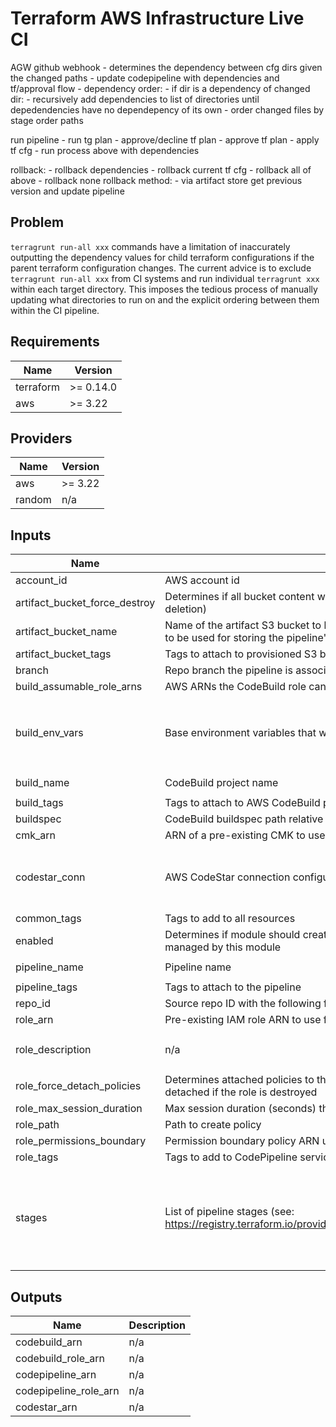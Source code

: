 # Terraform AWS Infrastructure Live CI
AGW github webhook
    - determines the dependency between cfg dirs given the changed paths
    - update codepipeline with dependencies and tf/approval flow
    - dependency order:
        - if dir is a dependency of changed dir:
            - recursively add dependencies to list of directories until depedendencies have no dependepency of its own
        - order changed files by stage order paths

run pipeline
    - run tg plan
    - approve/decline tf plan
    - approve tf plan
    - apply tf cfg
    - run process above with dependencies

rollback:
    - rollback dependencies
    - rollback current tf cfg
    - rollback all of above
    - rollback none
rollback method:
    - via artifact store get previous version and update pipeline

## Problem

`terragrunt run-all xxx` commands have a limitation of inaccurately outputting the dependency values for child terraform configurations if the parent terraform configuration changes. The current advice is to exclude `terragrunt run-all xxx` from CI systems and run individual `terragrunt xxx` within each target directory. This imposes the tedious process of manually updating what directories to run on and the explicit ordering between them within the CI pipeline. 

## 

<!-- BEGINNING OF PRE-COMMIT-TERRAFORM DOCS HOOK -->
## Requirements

| Name | Version |
|------|---------|
| terraform | >= 0.14.0 |
| aws | >= 3.22 |

## Providers

| Name | Version |
|------|---------|
| aws | >= 3.22 |
| random | n/a |

## Inputs

| Name | Description | Type | Default | Required |
|------|-------------|------|---------|:--------:|
| account\_id | AWS account id | `number` | n/a | yes |
| artifact\_bucket\_force\_destroy | Determines if all bucket content will be deleted if the bucket is deleted (error-free bucket deletion) | `bool` | `false` | no |
| artifact\_bucket\_name | Name of the artifact S3 bucket to be created or the name of a pre-existing bucket name to be used for storing the pipeline's artifacts | `any` | `null` | no |
| artifact\_bucket\_tags | Tags to attach to provisioned S3 bucket | `map(string)` | `{}` | no |
| branch | Repo branch the pipeline is associated with | `string` | `"master"` | no |
| build\_assumable\_role\_arns | AWS ARNs the CodeBuild role can assume | `list(string)` | `[]` | no |
| build\_env\_vars | Base environment variables that will be provided for each CodePipeline action build | <pre>list(object({<br>    name = string<br>    value = string<br>    type = optional(string)<br>  }))</pre> | `[]` | no |
| build\_name | CodeBuild project name | `string` | `"infrastructure-live-ci"` | no |
| build\_tags | Tags to attach to AWS CodeBuild project | `map(string)` | `{}` | no |
| buildspec | CodeBuild buildspec path relative to the source repo root directory | `string` | `null` | no |
| cmk\_arn | ARN of a pre-existing CMK to use for encrypting CodePipeline artifacts at rest | `string` | `null` | no |
| codestar\_conn | AWS CodeStar connection configuration used to define the source stage of the pipeline | <pre>object({<br>    name = string<br>    provider = string<br>  })</pre> | <pre>{<br>  "name": "github-conn",<br>  "provider": "GitHub"<br>}</pre> | no |
| common\_tags | Tags to add to all resources | `map(string)` | `{}` | no |
| enabled | Determines if module should create resources or destroy pre-existing resources managed by this module | `bool` | `true` | no |
| pipeline\_name | Pipeline name | `string` | `"infrastructure-live-ci-pipeline"` | no |
| pipeline\_tags | Tags to attach to the pipeline | `map(string)` | `{}` | no |
| repo\_id | Source repo ID with the following format: owner/repo | `string` | `null` | no |
| role\_arn | Pre-existing IAM role ARN to use for the CodePipeline | `string` | `null` | no |
| role\_description | n/a | `string` | `"Allows Amazon Codepipeline to call AWS services on your behalf"` | no |
| role\_force\_detach\_policies | Determines attached policies to the CodePipeline service roles should be forcefully detached if the role is destroyed | `bool` | `false` | no |
| role\_max\_session\_duration | Max session duration (seconds) the role can be assumed for | `number` | `3600` | no |
| role\_path | Path to create policy | `string` | `"/"` | no |
| role\_permissions\_boundary | Permission boundary policy ARN used for CodePipeline service role | `string` | `""` | no |
| role\_tags | Tags to add to CodePipeline service role | `map(string)` | `{}` | no |
| stages | List of pipeline stages (see: https://registry.terraform.io/providers/hashicorp/aws/latest/docs/resources/codepipeline) | <pre>list(object({<br>    name = string<br>    order = number<br>    paths = list(string)<br>    tf_plan_role_arn = optional(string)<br>    tf_apply_role_arn = optional(string)<br>  }))</pre> | n/a | yes |

## Outputs

| Name | Description |
|------|-------------|
| codebuild\_arn | n/a |
| codebuild\_role\_arn | n/a |
| codepipeline\_arn | n/a |
| codepipeline\_role\_arn | n/a |
| codestar\_arn | n/a |

<!-- END OF PRE-COMMIT-TERRAFORM DOCS HOOK -->